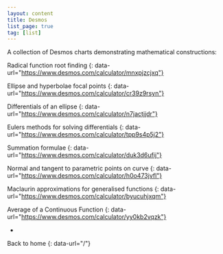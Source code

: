 ```yaml
---
layout: content
title: Desmos
list_page: true
tag: [list]
---
```


A collection of Desmos charts demonstrating mathematical constructions:

Radical function root finding
{: data-url="https://www.desmos.com/calculator/mnxpjzcjxq"}

Ellipse and hyperbolae focal points
{: data-url="https://www.desmos.com/calculator/cr39z9rsyn"}

Differentials of an ellipse
{: data-url="https://www.desmos.com/calculator/n7jactjjdr"}

Eulers methods for solving differentials
{: data-url="https://www.desmos.com/calculator/tpp9s4p5j2"}

Summation formulae
{: data-url="https://www.desmos.com/calculator/duk3d6ufij"}

Normal and tangent to parametric points on curve
{: data-url="https://www.desmos.com/calculator/h0o473jvfl"}

Maclaurin approximations for generalised functions
{: data-url="https://www.desmos.com/calculator/byucuhjxqm"}

Average of a Continuous Function
{: data-url="https://www.desmos.com/calculator/yy0kb2vqzk"}

-

Back to home
{: data-url="/"}
